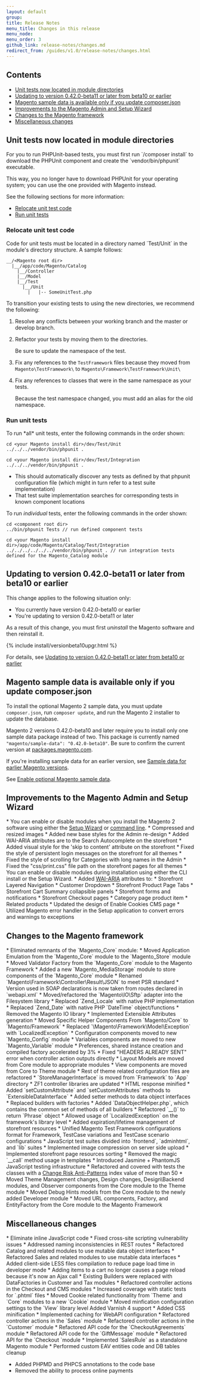 ```yaml
---
layout: default
group: 
title: Release Notes
menu_title: Changes in this release
menu_node: 
menu_order: 3
github_link: release-notes/changes.md
redirect_from: /guides/v1.0/release-notes/changes.html
---
```


<h2 id="changes-contents">Contents</h2>
<!-- This topic is referred to from Magento 2 code! Don't change the URL without informing engineering! -->
<!-- Referring file:CHANGELOG.md owned by core -->
<!-- Reference is to http://devdocs.magento.com/guides/v1.0/release-notes/changes.html#change-devrc-unit -->


*   <a href="#change-devrc-unit">Unit tests now located in module directories</a>
*   <a href="#change-devbeta-uninstall">Updating to version 0.42.0-beta11 or later from beta10 or earlier</a>
*   <a href="#change-devbeta-sampledata">Magento sample data is available only if you update composer.json</a>
*	<a href="#admin">Improvements to the Magento Admin and Setup Wizard</a>
*	<a href="#framework">Changes to the Magento framework</a>
*	<a href="#misc">Miscellaneous changes</a>

<h2 id="change-devrc-unit">Unit tests now located in module directories</h2>
For you to run PHPUnit-based tests, you must first run `<your Magento root dir>/composer install` to download the PHPUnit component and create the `vendor/bin/phpunit` executable. 

This way, you no longer have to download PHPUnit for your operating system; you can use the one provided with Magento instead.

See the following sections for more information:

*	<a href="#change-devrc-unit-move">Relocate unit test code</a>
*	<a href="#change-devrc-unit-run">Run unit tests</a>

<h3 id="change-devrc-unit-move">Relocate unit test code</h3>
Code for unit tests must be located in a directory named `Test/Unit` in the module's directory structure. A sample follows:

	__/<Magento root dir>
	  |__/app/code/Magento/Catalog
	    |__/Controller
	    |__/Model
	    |__/Test
	      |__/Unit
	        |   |-- SomeUnitTest.php

To transition your existing tests to using the new directories, we recommend the following:

1. Resolve any conflicts between your working branch and the master or develop branch.
2. Refactor your tests by moving them to the directories.  

	Be sure to update the namespace of the test.

3. Fix any references to the `TestFramework` files because they moved from `Magento\TestFramework\` to `Magento\Framework\TestFramework\Unit\`

4. Fix any references to classes that were in the same namespace as your tests.  

	Because the test namespace changed, you must add an alias for the old namespace.

<h3 id="change-devrc-unit-run">Run unit tests</h3>
To run *all* unit tests, enter the following commands in the order shown:

	cd <your Magento install dir>/dev/Test/Unit
	../../../vendor/bin/phpunit .

	cd <your Magento install dir>/dev/Test/Integration
	../../../vendor/bin/phpunit .


*	This should automatically discover any tests as defined by that phpunit configuration file (which might in turn refer to a test suite implementation)
*	That test suite implementation searches for corresponding tests in known component locations

To run *individual* tests, enter the following commands in the order shown:

	cd <component root dir>
	../bin/phpunit Tests // run defined component tests

	cd <your Magento install dir>/app/code/Magento/Catalog/Test/Integration
	../../../../../../vendor/bin/phpunit . // run integration tests defined for the Magento_Catalog module


<h2 id="change-devbeta-uninstall">Updating to version 0.42.0-beta11 or later from beta10 or earlier</h2>
This change applies to the following situation only:

*   You currently have version 0.42.0-beta10 or earlier
*   You're updating to version 0.42.0-beta11 or later

<div class="bs-callout bs-callout-info" id="info">
    <p>As a result of this change, you must first <em>uninstall</em> the Magento software and then reinstall it.</p>
</div>
{% include install/versionbeta10upgr.html %}

For details, see <a href="{{ site.gdeurl21 }}install-gde/install/install-cli-install.html#instgde-install-magento-updatebeta11">Updating to version 0.42.0-beta11 or later from beta10 or earlier</a>

<h2 id="change-devbeta-sampledata">Magento sample data is available only if you update composer.json</h2>

To install the optional Magento 2 sample data, you must update `composer.json`, run `composer update`, and run the Magento 2 installer to update the database.

<div class="bs-callout bs-callout-info" id="info">
<span class="glyphicon-class">
  <p>Magento 2 versions 0.42.0-beta10 and later require you to install only one sample data package instead of two. This package is currently named <code>"magento/sample-data": "0.42.0-beta10"</code>. Be sure to confirm the current version at <a href="http://packages.magento.com/#magento/sample-data" target="_blank">packages.magento.com</a>.</p>
<p>If you're installing sample data for an earlier version, see <a href="#installgde-install-sample-old">Sample data for earlier Magento versions</a>.</p></span>
</div>

See <a href="{{ site.gdeurl21 }}/install-gde/install/sample-data.html">Enable optional Magento sample data</a>.

<h2 id="admin">Improvements to the Magento Admin and Setup Wizard</h2>
*	You can enable or disable modules when you install the Magento 2 software using either the <a href="{{ site.gdeurl21 }}install-gde/install/install-web.html#instgde-install-magento-web-step4
">Setup Wizard</a> or <a href="{{ site.gdeurl21 }}install-gde/install/cli/install-cli-subcommands-enable.html">command line</a>.
*    Compressed and resized images
*    Added new base styles for the Admin re-design
*    Added WAI-ARIA attributes are to the Search Autocomplete on the storefront
*    Added visual style for the 'skip to content' attribute on the storefront 
*    Fixed the style of persistent login messages on the storefront for all themes 
*    Fixed the style of scrolling for Categories with long names in the Admin 
*    Fixed the "css/print.css" file path on the storefront pages for all themes 
    *	You can enable or disable modules during installation using either the CLI install or the Setup Wizard.
*	Added <a href="http://www.w3.org/WAI/intro/aria.php" target="_blank">WAI-ARIA</a> attributes to:
	*	Storefront Layered Navigation
	*	Customer Dropdown
	*	Storefront Product Page Tabs
	*	Storefront Cart Summary collapsible panels
	*	Storefront forms and notifications
	*	Storefront Checkout pages
	*	Category page product item 
	*	Related products
*    Updated the design of Enable Cookies CMS page
*	Utilized Magento error handler in the Setup application to convert errors and warnings to exceptions

<h2 id="framework">Changes to the Magento framework</h2>
*	Eliminated remnants of the `Magento_Core` module:
	*	Moved Application Emulation from the `Magento_Core` module to the `Magento_Store` module
	*	Moved Validator Factory from the `Magento_Core` module to the Magento Framework
	*	Added a new `Magento_MediaStorage` module to store components of the `Magento_Core` module
*	Renamed `Magento\Framework\Controller\Result\JSON` to meet PSR standard
*	Version used in SOAP declarations is now taken from routes declared in `webapi.xml`
*    Moved/refactored the `Magento\IO\Sftp` adapter into the Filesystem library
*	Replaced `Zend_Locale` with native PHP implementation
*	Replaced `Zend_Date` with native PHP `DateTime` object/functions
*    Removed the Magento IO library
*    Implemented Extensible Attributes generation
*    Moved Specific Helper Components From `Magento/Core` to `Magento/Framework`
*    Replaced `\Magento\Framework\Model\Exception` with `LocalizedException`
*    Configuration components moved to new `Magento_Config` module
*    Variables components are moved to new `Magento_Variable` module
*    Preferences, shared instance creation and compiled factory accelerated by 3%
*    Fixed "HEADERS ALREADY SENT" error when controller action outputs directly
*    Layout Models are moved from Core module to appropriate modules
*    View components are moved from Core to Theme module
*    Rest of theme related configuration files are refactored
*    `StoreManagerInterface` is moved from `Framework` to `App` directory
*    ZF1 controller libraries are updated
*    HTML response minified
*   Added `setCustomAttribute` and `setCustomAttributes` methods to `ExtensibleDataInterface`
*   Added setter methods to data object interfaces
*   Replaced builders with factories
*   Added `DataObjectHelper.php`, which contains the common set of methods of all builders
*   Refactored `__()` to return `Phrase` object
*   Allowed usage of `LocalizedException` on the framework's library level
*   Added expiration/lifetime management of storefront resources
*   Unified Magento Test Framework configurations format for Framework, TestCase variations and TestCase scenario configurations
*   JavaScript test suites divided into `frontend`, `adminhtml`, and `lib` suites 
*   Implemented image compression on server side upload
*   Implemented storefront page resources sorting 
*   Removed the magic `__call` method usage in templates
*   Introduced Jasmine + PhantomJS JavaScript testing infrastructure
*    Refactored and covered with tests the classes with a <a href="https://phpunit.de/manual/current/en/code-coverage-analysis.html" target="_blank">Change Risk Anti-Patterns</a> index value of more than 50
*    Moved Theme Management changes, Design changes, Design\Backend modules, and Observer components from the Core module to the Theme module
*    Moved Debug Hints models from the Core module to the newly added Developer module
*    Moved URL components, Factory, and EntityFactory from the Core module to the Magento Framework

<h2 id="misc">Miscellaneous changes</h2>
*	Eliminate inline JavaScript code 
*	Fixed cross-site scripting vulnerability issues
*	Addressed naming inconsistencies in REST routes
*	Refactored Catalog and related modules to use mutable data object interfaces
*	Refactored Sales and related modules to use mutable data interfaces
*    Added client-side LESS files compilation to reduce page load time in developer mode
*	Adding items to a cart no longer causes a page reload because it's now an Ajax call
*   Existing Builders were replaced with DataFactories in Customer and Tax modules
*   Refactored controller actions in the Checkout and CMS modules
*   Increased coverage with static tests for `.phtml` files
*   Moved Cookie related functionality from `Theme` and `Core` modules to a new `Cookie` module
*   Moved minfication configuration settings to the `View` library level
    Added Varnish 4 support 
*   Added CSS minification 
*    Implemented caching for WebAPI configuration 
*    Refactored controller actions in the `Sales` module 
*    Refactored controller actions in the `Customer` module 
*    Refactored API code for the `CheckoutAgreements` module 
*    Refactored API code for the `GiftMessage` module 
*    Refactored API for the `Checkout `module 
*    Implemented `SalesRule` as a standalone Magento module
*    Performed custom EAV entities code and DB tables cleanup

*    Added PHPMD and PHPCS annotations to the code base
*   Removed the ability to process online payments
